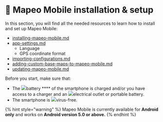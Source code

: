 # 📱 Mapeo Mobile installation & setup

In this section, you will find all the needed resources to learn how to install and set up Mapeo Mobile:&#x20;

* [installing-mapeo-mobile.md](installing-mapeo-mobile.md "mention")
* [app-settings.md](app-settings.md "mention")
  * Language
  * GPS coordinate format
* [importing-configurations.md](importing-configurations.md "mention")
* [adding-custom-base-maps-to-mapeo-mobile.md](adding-custom-base-maps-to-mapeo-mobile.md "mention")
* [updating-mapeo-mobile.md](updating-mapeo-mobile.md "mention")



Before you start, make sure that:&#x20;

* The ![](../../.gitbook/assets/Battery\_icon.png)battery **** of the smartphone is charged and/or you have access to a charger and an ![](../../.gitbook/assets/plug.png)electrical outlet or portable battery.&#x20;
* The smartphone is ![](../../.gitbook/assets/virus\_free\_bug\_free\_icon.png)virus-free.&#x20;

{% hint style="warning" %}
Mapeo Mobile is currently available for **Android only** and works on **Android version 5.0 or above.**
{% endhint %}

